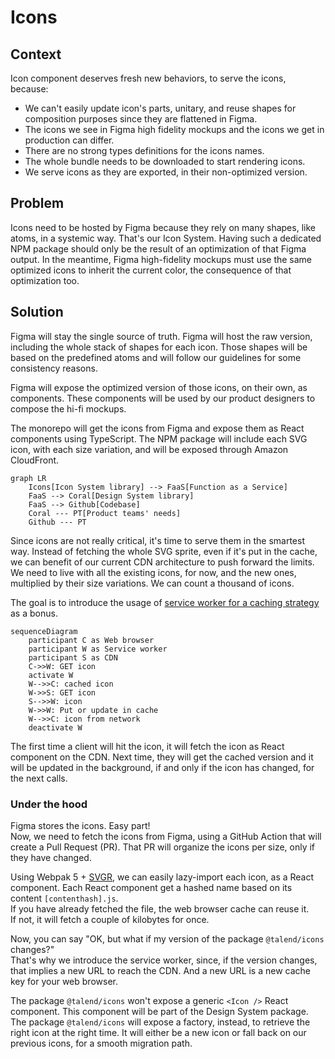 # Icons

## Context

Icon component deserves fresh new behaviors, to serve the icons, because:

* We can't easily update icon's parts, unitary, and reuse shapes for composition purposes since they are flattened in Figma.
* The icons we see in Figma high fidelity mockups and the icons we get in production can differ.
* There are no strong types definitions for the icons names.
* The whole bundle needs to be downloaded to start rendering icons.
* We serve icons as they are exported, in their non-optimized version.

## Problem

Icons need to be hosted by Figma because they rely on many shapes, like atoms, in a systemic way. That's our Icon System.
Having such a dedicated NPM package should only be the result of an optimization of that Figma output.
In the meantime, Figma high-fidelity mockups must use the same optimized icons to inherit the current color, the consequence of that optimization too.

## Solution

Figma will stay the single source of truth.
Figma will host the raw version, including the whole stack of shapes for each icon. 
Those shapes will be based on the predefined atoms and will follow our guidelines for some consistency reasons.

Figma will expose the optimized version of those icons, on their own, as components.
These components will be used by our product designers to compose the hi-fi mockups.

The monorepo will get the icons from Figma and expose them as React components using TypeScript.
The NPM package will include each SVG icon, with each size variation, and will be exposed through Amazon CloudFront.

```mermaid
graph LR
    Icons[Icon System library] --> FaaS[Function as a Service]
    FaaS --> Coral[Design System library]
    FaaS --> Github[Codebase]
    Coral --- PT[Product teams' needs]
    Github --- PT
```

Since icons are not really critical, it's time to serve them in the smartest way.
Instead of fetching the whole SVG sprite, even if it's put in the cache, we can benefit of our current CDN architecture to push forward the limits.
We need to live with all the existing icons, for now, and the new ones, multiplied by their size variations. We can count a thousand of icons.

The goal is to introduce the usage of [service worker for a caching strategy](https://serviceworke.rs/strategy-cache-and-update.html) as a bonus.

```mermaid
sequenceDiagram
    participant C as Web browser
    participant W as Service worker
    participant S as CDN
    C->>W: GET icon
    activate W
    W-->>C: cached icon
    W->>S: GET icon
    S-->>W: icon
    W->>W: Put or update in cache
    W-->>C: icon from network
    deactivate W
```

The first time a client will hit the icon, it will fetch the icon as React component on the CDN.
Next time, they will get the cached version and it will be updated in the background, if and only if the icon has changed, for the next calls.

### Under the hood

Figma stores the icons. Easy part!  
Now, we need to fetch the icons from Figma, using a GitHub Action that will create a Pull Request (PR). 
That PR will organize the icons per size, only if they have changed.

Using Webpak 5 + [SVGR](https://react-svgr.com/), we can easily lazy-import each icon, as a React component. 
Each React component get a hashed name based on its content `[contenthash].js`.  
If you have already fetched the file, the web browser cache can reuse it.  
If not, it will fetch a couple of kilobytes for once. 

Now, you can say "OK, but what if my version of the package `@talend/icons` changes?"  
That's why we introduce the service worker, since, if the version changes, that implies a new URL to reach the CDN. 
And a new URL is a new cache key for your web browser.

The package `@talend/icons` won't expose a generic `<Icon />` React component. 
This component will be part of the Design System package. 
The package `@talend/icons` will expose a factory, instead, to retrieve the right icon at the right time. 
It will either be a new icon or fall back on our previous icons, for a smooth migration path.
